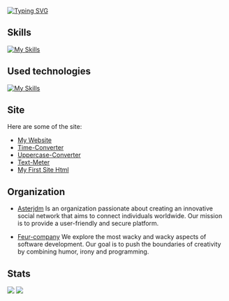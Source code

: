 [![Typing SVG](https://readme-typing-svg.demolab.com?font=ubuntu&weight=700&size=60&pause=1000&color=F7F7F7&width=900&height=150&lines=My+name+is+Vital;I+have+300IQ;I'm+a+genius;Visit+my+website;Why+you+still+read%3F)](https://rmbi.ch/vital/)

## Skills

[![My Skills](https://skillicons.dev/icons?i=html,css,js)](https://github.com/Vital-Vuillaume)

## Used technologies

[![My Skills](https://skillicons.dev/icons?i=linux,vscode)](https://github.com/Vital-Vuillaume)

## Site

Here are some of the site:

- [My Website](https://rmbi.ch/vital/)
- [Time-Converter](https://rmbi.ch/vital/time-converter/)
- [Uppercase-Converter](https://rmbi.ch/vital/uppercase-converter/)
- [Text-Meter](https://rmbi.ch/vital/text-meter/)
- [My First Site Html](https://rmbi.ch/vital/mfsh/)

## Organization

- [Asterjdm](https://github.com/asterjdm) Is an organization passionate about creating an innovative social network that aims to connect individuals worldwide. Our mission is to provide a user-friendly and secure platform.

- [Feur-company](https://github.com/Feur-company) We explore the most wacky and wacky aspects of software development. Our goal is to push the boundaries of creativity by combining humor, irony and programming.

## Stats
[![](http://github-profile-summary-cards.vercel.app/api/cards/repos-per-language?username=Vital-Vuillaume&theme=dracula)](https://github.com/Vital-Vuillaume)
 [![](http://github-profile-summary-cards.vercel.app/api/cards/most-commit-language?username=Vital-Vuillaume&theme=dracula)](https://github.com/Vital-Vuillaume)
